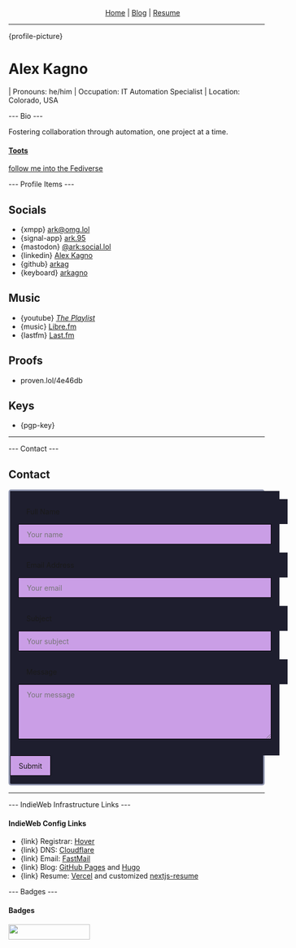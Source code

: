 <div class="navbar">
<ul>
  <li><a rel="me" href="https://alex.kagno.com/">Home</a></li>
  <li> | </li>
  <li><a rel="me" href="https://alex.kagno.com/blog">Blog</a></li>
  <li> | </li>
  <li><a rel="me" href="https://alex.kagno.com/resume">Resume</a></li>
</ul>
</div>
<style>
.navbar {
  li {
    display: inline;
  }
  ul {
    text-align: center;
    margin: 0 auto;
  }
}
</style>

---

{profile-picture}
<style>
#profile-picture {
  border: 2px solid rgb(49, 50, 68);
  border-radius: 100%; 
}
</style>

# Alex Kagno

| Pronouns: he/him
| Occupation: IT Automation Specialist
| Location: Colorado, USA

--- Bio ---

Fostering collaboration through automation, one project at a time.

#### [Toots](https://social.lol/@ark)

<a class="mastodon-feed" href="https://social.lol/@ark" data-toot-limit="1">follow me into the Fediverse</a>
<script type="module" src="https://esm.sh/emfed@1"></script>
<style>
.toots {
  list-style: none;
  padding: 10px;
  font-family: -apple-system, BlinkMacSystemFont, avenir next, avenir, segoe ui, helvetica neue, helvetica, Cantarell, Ubuntu, roboto, noto, arial, sans-serif;
}

.toot {
  padding: 1rem;
}

/* Posting user. */
.toot .user {
  display: flex;
  flex-flow: column wrap;
  justify-content: space-evenly;
  align-content: flex-start;
  height: 46px;  /* Avatar height. */
  column-gap: 0.5rem;

  text-decoration: none;
  color: inherit;
}

.toot .avatar {
  border-radius: 4px;
}

.toot .display-name {
  font-weight: bold;
  display: block;
}

.toot .user:hover .display-name {
  text-decoration: underline;
}

.toot .username {
  display: block;
  margin-right: 1em;
  color: inherit;
}

/* Boosting user is smaller and above the posting user. */
.toot .boost {
  height: 23px;
  margin-bottom: 0.25rem;
  column-gap: 0.25rem;
}

.toot .boost:before {
  content: "♺";
  font-size: 140%;
}

.toot .boost .username {
  display: none;
}

.toot .permalink {
  text-decoration: none;
  display: block;
  color: inherit;
  float: right;
}

.toot .permalink:hover {
  text-decoration: underline;
}

.toot .body {
  clear: both;
  margin-top: 1em;
}

.toot .body a {
  overflow-wrap: anywhere;
}

/* Weird trick to keep the text in the page but not display it. */
.toot .body .invisible {
  display: inline-block;
  font-size: 0;
  line-height: 0;
  width: 0;
  height: 0;
  position: absolute;
}

.toot .body .ellipsis::after {
  content: "…";
}

.toot .attachment {
  display: block;
  width: 100%;
  aspect-ratio: 16 / 9;
  border-radius: 4px;
}

.toot .attachment img {
  width: 100%;
  height: 100%;
  object-fit: cover;
}
</style>

--- Profile Items ---

## Socials

- {xmpp} ark@omg.lol
- {signal-app} <a rel="me" href="https://signal.me/#eu/xMxCyd4kRhyrSzy6ptPAM3kKNiGaVaz8qxfqJXTlbVoSEqJGkVJIu6VZDfr7tPdE">ark.95</a>
- {mastodon} <a rel="me" href="https://social.lol/@ark">@ark:social.lol</a>
- {linkedin} <a rel="me" href="https://www.linkedin.com/in/arkagno">Alex Kagno</a>
- {github} <a rel="me" href="https://github.com/arkag">arkag</a>
- {keyboard} <a rel="me" href="https://monkeytype.com/profile/arkagno">arkagno</a>

## Music

- {youtube} <a rel="me" href="https://music.youtube.com/playlist?list=PLzgddCJiPqyLzw2VS2Bqmh-C4Bre022Q6">_The Playlist_</a>
- {music} <a rel="me" href="https://libre.fm/user/arkagno">Libre.fm</a>
- {lastfm} <a rel="me" href="https://last.fm/user/juggalope">Last.fm</a>

## Proofs

- proven.lol/4e46db

## Keys

- {pgp-key}

---

--- Contact ---

## Contact

<form id="fs-frm" name="simple-contact-form" accept-charset="utf-8" action="https://formspree.io/f/xwpkqldd" method="post">
  <fieldset id="fs-frm-inputs">
    <label for="full-name">Full Name</label>
    <input type="text" name="name" id="full-name" placeholder="Your name" required="">
    <label for="email-address">Email Address</label>
    <input type="email" name="_replyto" id="email-address" placeholder="Your email" required="">
    <label for="email-subject">Subject</label>
    <input type="subject" name="_subject" id="email-subject" placeholder="Your subject">
    <label for="message">Message</label>
    <textarea rows="5" name="message" id="message" placeholder="Your message" required=""></textarea>
  </fieldset>
  <input type="submit" value="Submit">
</form>

<style>
#fs-frm input,
#fs-frm select,
#fs-frm textarea,
#fs-frm fieldset,
#fs-frm optgroup,
#fs-frm label,
#fs-frm #card-element:disabled {
  font-family: inherit;
  font-size: 100%;
  color: inherit;
  border: none;
  border-radius: none;
  display: block;
  width: 100%;
  padding: 1rem;
  margin: 0;
  -webkit-appearance: none;
  -moz-appearance: none;
  background-color: rgb(30, 30, 46);
}
/* border, padding, margin, width */
#fs-frm input,
#fs-frm select,
#fs-frm textarea,
#fs-frm #card-element {
  border: 1px solid rgb(0, 0, 0);
  background-color: rgb(202, 158, 230);
  padding: .75em 1rem;
  margin-bottom: 1.5rem;
}
#fs-frm input:focus,
#fs-frm select:focus,
#fs-frm textarea:focus {
  background-color: rgb(131, 139, 167);
  outline-style: solid;
  outline-width: thin;
  outline-color: rgb(202, 158, 230);
  outline-offset: -1px;
}
#fs-frm [type="text"],
#fs-frm [type="email"] {
  width: 100%;
}
#fs-frm [type="button"],
#fs-frm [type="submit"],
#fs-frm [type="reset"] {
  width: auto;
  cursor: pointer;
  -webkit-appearance: button;
  -moz-appearance: button;
  appearance: button;
}
#fs-frm select {
  text-transform: none;
}
form {
  background-color: rgb(30, 30, 46);
  border: 3px solid rgb(147, 153, 178);
  border-radius: 5px;
}
form :is(input, textarea) {
  margin-bottom: 1rem !important;
}
</style>

---

--- IndieWeb Infrastructure Links ---

#### IndieWeb Config Links

- {link} Registrar: [Hover](https://hover.com/)
- {link} DNS: [Cloudflare](https://cloudflare.com/)
- {link} Email: [FastMail](https://www.fastmail.com/omglol/)
- {link} Blog: [GitHub Pages](https://github.com/arkag/arkag.github.io) and [Hugo](https://gohugo.io/)
- {link} Resume: [Vercel](https://vercel.com/) and customized [nextjs-resume](https://github.com/colinhemphill/nextjs-resume)

--- Badges ---

#### Badges

<a href="https://people.pledge.party">
<img src="https://people.pledge.party/badges/people_pledge_badge_oldschool_pink_cream.svg" width="160" height="30">
</a>